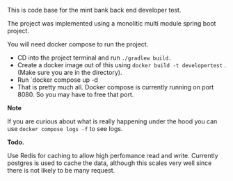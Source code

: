 This is code base for the mint bank back end developer test.   

The project was implemented using a monolitic multi module spring boot project.

You will need docker compose to run the project.

-  CD into the project terminal and run `./gradlew build.`
-  Create a docker image out of this using `docker build -t developertest` . (Make sure you are in the directory).
- Run `docker compose up -d
- That is pretty much all. Docker compose is currently running on port 8080. So you may have to free that port.


**Note**

If you are curious about what is really happening under the hood you can use `docker compose logs -f` to see logs.


**Todo.**

Use Redis for caching to allow high perfomance read and write. Currently postgres is used to cache the data, although this scales very well since there is not likely to be many request.



